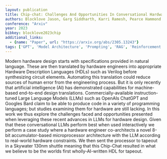 ```yaml
---
layout: publication
title: Chip-chat: Challenges And Opportunities In Conversational Hardware Design
authors: Blocklove Jason, Garg Siddharth, Karri Ramesh, Pearce Hammond
conference: "Arxiv"
year: 2023
bibkey: blocklove2023chip
additional_links:
  - {name: "Paper", url: "https://arxiv.org/abs/2305.13243"}
tags: ['GPT', 'Model Architecture', 'Prompting', 'RAG', 'Reinforcement Learning']
---
```

Modern hardware design starts with specifications provided in natural language. These are then translated by hardware engineers into appropriate Hardware Description Languages (HDLs) such as Verilog before synthesizing circuit elements. Automating this translation could reduce sources of human error from the engineering process. But it is only recently that artificial intelligence (AI) has demonstrated capabilities for machine-based end-to-end design translations. Commercially-available instruction-tuned Large Language Models (LLMs) such as OpenAIs ChatGPT and Googles Bard claim to be able to produce code in a variety of programming languages; but studies examining them for hardware are still lacking. In this work we thus explore the challenges faced and opportunities presented when leveraging these recent advances in LLMs for hardware design. Given that these conversational LLMs perform best when used interactively we perform a case study where a hardware engineer co-architects a novel 8-bit accumulator-based microprocessor architecture with the LLM according to real-world hardware constraints. We then sent the processor to tapeout in a Skywater 130nm shuttle meaning that this Chip-Chat resulted in what we believe to be the worlds first wholly-AI-written HDL for tapeout.
